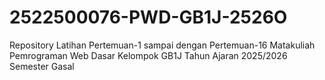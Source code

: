 # 2522500076-PWD-GB1J-2526O
Repository Latihan Pertemuan-1 sampai dengan Pertemuan-16 Matakuliah Pemrograman Web Dasar Kelompok GB1J Tahun Ajaran 2025/2026 Semester Gasal
